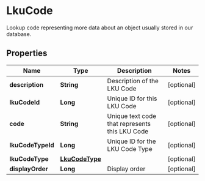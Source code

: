 

# LkuCode

Lookup code representing more data about an object usually stored in our database.

## Properties

| Name | Type | Description | Notes |
|------------ | ------------- | ------------- | -------------|
|**description** | **String** | Description of the LKU Code |  [optional] |
|**lkuCodeId** | **Long** | Unique ID for this LKU Code |  [optional] |
|**code** | **String** | Unique text code that represents this LKU Code |  [optional] |
|**lkuCodeTypeId** | **Long** | Unique ID for the LKU Code Type |  [optional] |
|**lkuCodeType** | [**LkuCodeType**](LkuCodeType.md) |  |  [optional] |
|**displayOrder** | **Long** | Display order |  [optional] |



